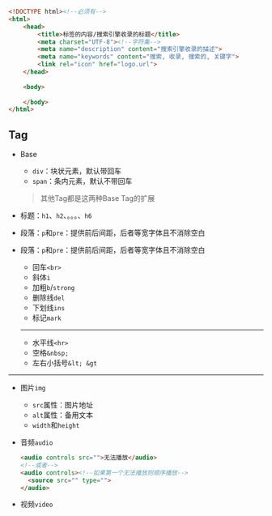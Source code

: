 ```html
<!DOCTYPE html><!--必须有-->
<html>
    <head>
        <title>标签的内容/搜索引擎收录的标题</title>
        <meta charset="UTF-8"><!--字符集-->
        <meta name="description" content="搜索引擎收录的描述">
        <meta name="keywords" content="搜索, 收录, 搜索的, 关键字">
        <link rel="icon" href="logo.url">
    </head>
    
    <body>
    
    </body>
</html>
```

## Tag

+ Base
	+ `div`：块状元素，默认带回车
	+ `span`：条内元素，默认不带回车
	>其他Tag都是这两种Base Tag的扩展

+ 标题：`h1`、`h2`、。。。、`h6`
+ 段落：`p`和`pre`：提供前后间距，后者等宽字体且不消除空白



+ 段落：`p`和`pre`：提供前后间距，后者等宽字体且不消除空白

  + 回车`<br>`
  + 斜体`i`
  + 加粗`b`/`strong`
  + 删除线`del`
  + 下划线`ins`
  + 标记`mark`

  ---

  + 水平线`<hr>`
  + 空格`&nbsp;`
  + 左右小括号`&lt; &gt`

---

+ 图片`img`

  + `src`属性：图片地址
  + `alt`属性：备用文本
  + `width`和`height`

+ 音频`audio`

  ```html
  <audio controls src="">无法播放</audio>
  <!--或者-->
  <audio controls><!--如果第一个无法播放则顺序播放-->
  	<source src="" type="">
  </audio>
  ```

+ 视频`video`